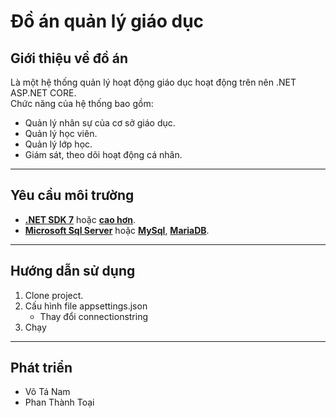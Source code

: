 # Đồ án quản lý giáo dục

## Giới thiệu về đồ án

Là một hệ thống quản lý hoạt động giáo dục hoạt động trên nên .NET ASP.NET CORE.\
Chức năng của hệ thống bao gồm:

* Quản lý nhân sự của cơ sở giáo dục.
* Quản lý học viên.
* Quản lý lớp học.
* Giám sát, theo dõi hoạt động cá nhân.

***

## Yêu cầu môi trường

* **[.NET SDK 7](https://dotnet.microsoft.com/en-us/download/dotnet/7.0)** hoặc **[cao hơn](https://dotnet.microsoft.com/en-us/download/dotnet)**.
* **[Microsoft Sql Server](https://www.microsoft.com/en-us/sql-server/sql-server-downloads)** hoặc **[MySql](https://dev.mysql.com/downloads/)**, **[MariaDB](https://mariadb.org/download/)**.

***

## Hướng dẫn sử dụng

1. Clone project.
2. Cấu hình file appsettings.json
    * Thay đổi connectionstring
3. Chạy

***

## Phát triển

* Võ Tá Nam
* Phan Thành Toại
